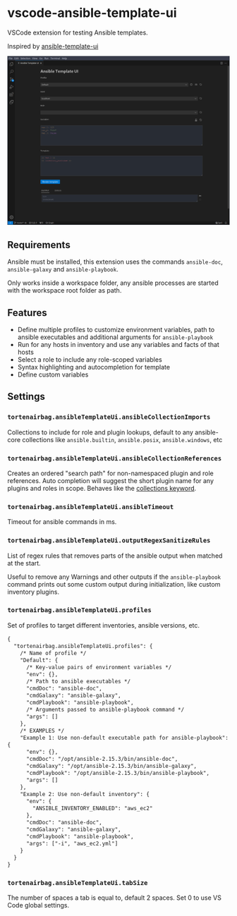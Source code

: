 # vscode-ansible-template-ui

VSCode extension for testing Ansible templates.

Inspired by [ansible-template-ui](https://github.com/sivel/ansible-template-ui)

![Webview](https://raw.githubusercontent.com/tortenairbag/vscode-ansible-template-ui/v1.2.1/resources/webview.png)

## Requirements

Ansible must be installed, this extension uses the commands `ansible-doc`, `ansible-galaxy` and `ansible-playbook`.

Only works inside a workspace folder, any ansible processes are started with the workspace root folder as path.

## Features

- Define multiple profiles to customize environment variables, path to ansible executables and additional arguments for `ansible-playbook`
- Run for any hosts in inventory and use any variables and facts of that hosts
- Select a role to include any role-scoped variables
- Syntax highlighting and autocompletion for template
- Define custom variables

## Settings

### `tortenairbag.ansibleTemplateUi.ansibleCollectionImports`

Collections to include for role and plugin lookups, default to any ansible-core collections like `ansible.builtin`, `ansible.posix`, `ansible.windows`, etc

### `tortenairbag.ansibleTemplateUi.ansibleCollectionReferences`

Creates an ordered "search path" for non-namespaced plugin and role references.
Auto completion will suggest the short plugin name for any plugins and roles in scope.
Behaves like the [collections keyword](https://docs.ansible.com/ansible/latest/collections_guide/collections_using_playbooks.html#simplifying-module-names-with-the-collections-keyword).

### `tortenairbag.ansibleTemplateUi.ansibleTimeout`

Timeout for ansible commands in ms.

### `tortenairbag.ansibleTemplateUi.outputRegexSanitizeRules`

List of regex rules that removes parts of the ansible output when matched at the start.

Useful to remove any Warnings and other outputs if the `ansible-playbook` command prints out some custom output during initialization, like custom inventory plugins.

### `tortenairbag.ansibleTemplateUi.profiles`

Set of profiles to target different inventories, ansible versions, etc.

```jsonc
{
  "tortenairbag.ansibleTemplateUi.profiles": {
    /* Name of profile */
    "Default": {
      /* Key-value pairs of environment variables */
      "env": {},
      /* Path to ansible executables */
      "cmdDoc": "ansible-doc",
      "cmdGalaxy": "ansible-galaxy",
      "cmdPlaybook": "ansible-playbook",
      /* Arguments passed to ansible-playbook command */
      "args": []
    },
    /* EXAMPLES */
    "Example 1: Use non-default executable path for ansible-playbook": {
      "env": {},
      "cmdDoc": "/opt/ansible-2.15.3/bin/ansible-doc",
      "cmdGalaxy": "/opt/ansible-2.15.3/bin/ansible-galaxy",
      "cmdPlaybook": "/opt/ansible-2.15.3/bin/ansible-playbook",
      "args": []
    },
    "Example 2: Use non-default inventory": {
      "env": {
        "ANSIBLE_INVENTORY_ENABLED": "aws_ec2"
      },
      "cmdDoc": "ansible-doc",
      "cmdGalaxy": "ansible-galaxy",
      "cmdPlaybook": "ansible-playbook",
      "args": ["-i", "aws_ec2.yml"]
    }
  }
}
```

### `tortenairbag.ansibleTemplateUi.tabSize`

The number of spaces a tab is equal to, default 2 spaces. Set 0 to use VS Code global settings.

